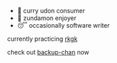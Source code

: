 <!-- uncomment thing below when on vacation ok -->
<!--
![umaru chan living the life](https://iammoltony.github.io/Images_FolderIMEAN_directory/im%20chilling%20yo.jpg)
im on vacation please dont bother me

---

-->

* 🍛 curry udon consumer
* 🫛 zundamon enjoyer
* 😴 occasionally software writer

currently practicing [rkgk](https://www.pixiv.net/en/users/118871128)

check out [backup-chan](https://github.com/Backupchan) now

